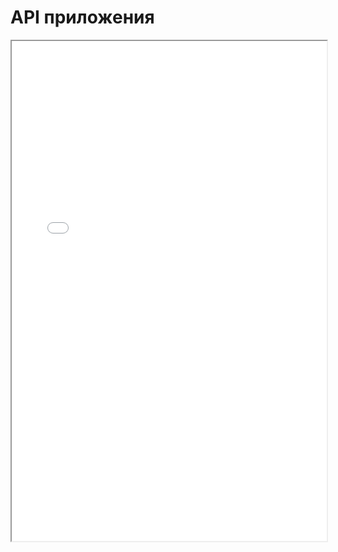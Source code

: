 # API приложения

<iframe src="path/to/local/swagger-ui?url=../docs/diagrams/api.json" width="100%" height="800"></iframe>

